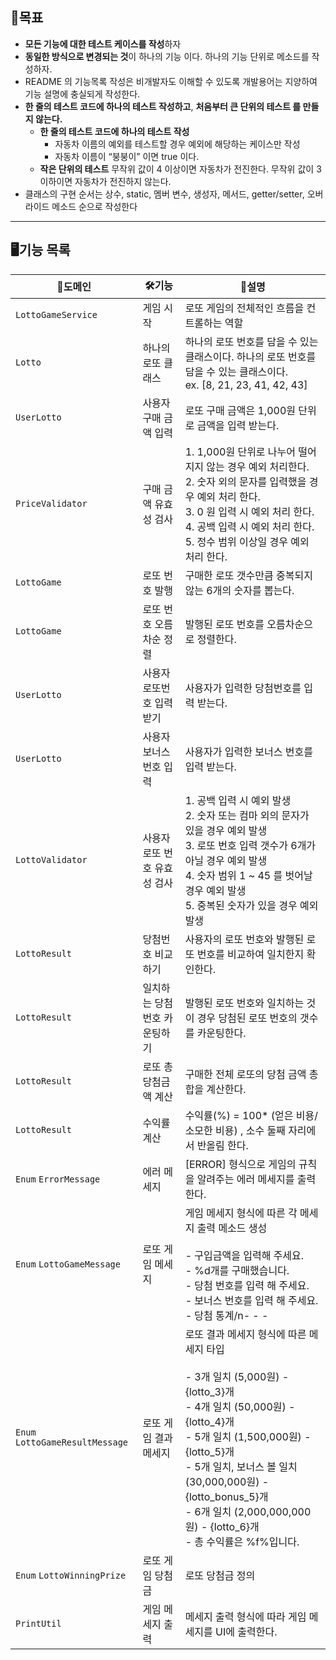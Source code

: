 ## 📌목표

- **모든 기능에 대한 테스트 케이스를 작성**하자
- **동일한 방식으로 변경되는 것**이 하나의 기능 이다. 하나의 기능 단위로 메소드를 작성하자.
- README 의 기능목록 작성은 비개발자도 이해할 수 있도록 개발용어는 지양하여 기능 설명에 충실되게 작성한다.
- **한 줄의 테스트 코드에 하나의 테스트 작성하고**, **처음부터 큰 단위의 테스트 를 만들지 않는다.**
    - **한 줄의 테스트 코드에 하나의 테스트 작성**
        - 자동차 이름의 예외를 테스트할 경우 예외에 해당하는 케이스만 작성
        - 자동차 이름이 “붕붕이” 이면 true 이다.
    - **작은 단위의 테스트**
    무작위 값이 4 이상이면 자동차가 전진한다.
    무작위 값이 3 이하이면 자동차가 전진하지 않는다.
- 클래스의 구현 순서는 상수, static, 멤버 변수, 생성자, 메서드, getter/setter, 오버라이드 메소드 순으로 작성한다

---

## 🖥️기능 목록
| **👾도메인**                       | **🛠️기능** | **📰설명** |
|---------------------------------|-----------------------------|----------|
| `LottoGameService`              |게임 시작                    |로또 게임의 전체적인 흐름을 컨트롤하는 역할
| `Lotto`                         |하나의 로또 클래스           |하나의 로또 번호를 담을 수 있는 클래스이다. 하나의 로또 번호를 담을 수 있는 클래스이다.<br>ex. [8, 21, 23, 41, 42, 43]
| `UserLotto`                     |사용자 구매 금액 입력        |로또 구매 금액은 1,000원 단위로 금액을 입력 받는다. 
| `PriceValidator`                |구매 금액 유효성 검사        |1. 1,000원 단위로 나누어 떨어지지 않는 경우 예외 처리한다.<br>2. 숫자 외의 문자를 입력했을 경우 예외 처리 한다.<br>3. 0 원 입력 시 예외 처리 한다.<br>4. 공백 입력 시 예외 처리 한다.<br>5. 정수 범위 이상일 경우 예외 처리 한다.
| `LottoGame`                     |로또 번호 발행               |구매한 로또 갯수만큼 중복되지 않는 6개의 숫자를 뽑는다. 
| `LottoGame`                     |로또 번호 오름차순 정렬      |발행된 로또 번호를 오름차순으로 정렬한다.
| `UserLotto`                     |사용자 로또번호 입력 받기    |사용자가 입력한 당첨번호를 입력 받는다.
| `UserLotto`                     |사용자 보너스 번호 입력      |사용자가 입력한 보너스 번호를 입력 받는다.
| `LottoValidator`                |사용자 로또 번호 유효성 검사 |1. 공백 입력 시 예외 발생<br>2. 숫자 또는 컴마 외의 문자가 있을 경우 예외 발생<br>3. 로또 번호 입력 갯수가 6개가 아닐 경우 예외 발생<br>4. 숫자 범위 1 ~ 45 를 벗어날 경우 예외 발생<br>5. 중복된 숫자가 있을 경우 예외 발생
| `LottoResult`                   |당첨번호 비교하기            |사용자의 로또 번호와 발행된 로또 번호를 비교하여 일치한지 확인한다.
| `LottoResult`                   |일치하는 당첨번호 카운팅하기 |발행된 로또 번호와 일치하는 것이 경우 당첨된 로또 번호의 갯수를 카운팅한다.
| `LottoResult`                   |로또 총 당첨금액 계산        |구매한 전체 로또의 당첨 금액 총합을 계산한다.
| `LottoResult`                   |수익률 계산                  |수익률(%) = 100* (얻은 비용/소모한 비용) , 소수 둘째 자리에서 반올림 한다.
| `Enum` `ErrorMessage`           |에러 메세지                  |[ERROR] 형식으로 게임의 규칙을 알려주는 에러 메세지를 출력한다.
| `Enum` `LottoGameMessage`       |로또 게임 메세지             |게임 메세지 형식에 따른 각 메세지 출력 메소드 생성<br><br>- 구입금액을 입력해 주세요.<br>- %d개를 구매했습니다.<br>- 당첨 번호를 입력 해 주세요.<br>- 보너스 번호를 입력 해 주세요.<br>- 당첨 통계/n- - - 
| `Enum` `LottoGameResultMessage` |로또 게임 결과 메세지     |로또 결과 메세지 형식에 따른 메세지 타입<br><br>- 3개 일치 (5,000원) - {lotto_3}개<br>- 4개 일치 (50,000원) - {lotto_4}개<br>- 5개 일치 (1,500,000원) - {lotto_5}개<br>- 5개 일치, 보너스 볼 일치 (30,000,000원) - {lotto_bonus_5}개<br>- 6개 일치 (2,000,000,000원) - {lotto_6}개<br>- 총 수익률은 %f%입니다.
| `Enum` `LottoWinningPrize`      |로또 게임 당첨금             |로또 당첨금 정의
| `PrintUtil`                     |게임 메세지 출력             |메세지 출력 형식에 따라 게임 메세지를 UI에 출력한다.    




